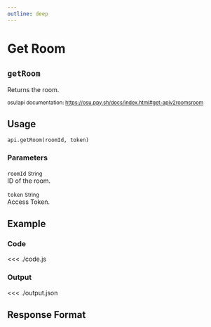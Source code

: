 ```yaml
---
outline: deep
---
```


# Get Room <Badge type="info" text="GET"/> <Badge type="warning" text="LAZER" />

## `getRoom`

Returns the room.

<small>osu!api documentation: https://osu.ppy.sh/docs/index.html#get-apiv2roomsroom</small>

## Usage

`api.getRoom(roomId, token)`

### Parameters

`roomId` <small>String</small><br>
ID of the room.

`token` <small>String</small><br>
Access Token.

## Example

### Code
<<< ./code.js

### Output
<<< ./output.json

## Response Format

<!--@include: ./response.md-->